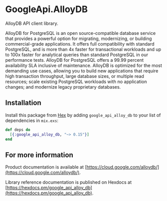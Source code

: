 # GoogleApi.AlloyDB

AlloyDB API client library.

AlloyDB for PostgreSQL is an open source-compatible database service that provides a powerful option for migrating, modernizing, or building commercial-grade applications. It offers full compatibility with standard PostgreSQL, and is more than 4x faster for transactional workloads and up to 100x faster for analytical queries than standard PostgreSQL in our performance tests. AlloyDB for PostgreSQL offers a 99.99 percent availability SLA inclusive of maintenance. AlloyDB is optimized for the most demanding use cases, allowing you to build new applications that require high transaction throughput, large database sizes, or multiple read resources; scale existing PostgreSQL workloads with no application changes; and modernize legacy proprietary databases. 

## Installation

Install this package from [Hex](https://hex.pm) by adding
`google_api_alloy_db` to your list of dependencies in `mix.exs`:

```elixir
def deps do
  [{:google_api_alloy_db, "~> 0.15"}]
end
```

## For more information

Product documentation is available at [https://cloud.google.com/alloydb/](https://cloud.google.com/alloydb/).

Library reference documentation is published on Hexdocs at
[https://hexdocs.pm/google_api_alloy_db](https://hexdocs.pm/google_api_alloy_db).
